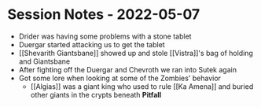 # Session Notes - 2022-05-07

* Drider was having some problems with a stone tablet
* Duergar started attacking us to get the tablet
* [[Shevarith Giantsbane]] showed up and stole [[Vistra]]'s bag of holding and Giantsbane
* After fighting off the Duergar and Chevroth we ran into Sutek again
* Got some lore when looking at some of the Zombies' behavior
  * [[Algias]] was a giant king who used to rule [[Ka Amena]] and buried other giants in the crypts beneath **Pitfall**